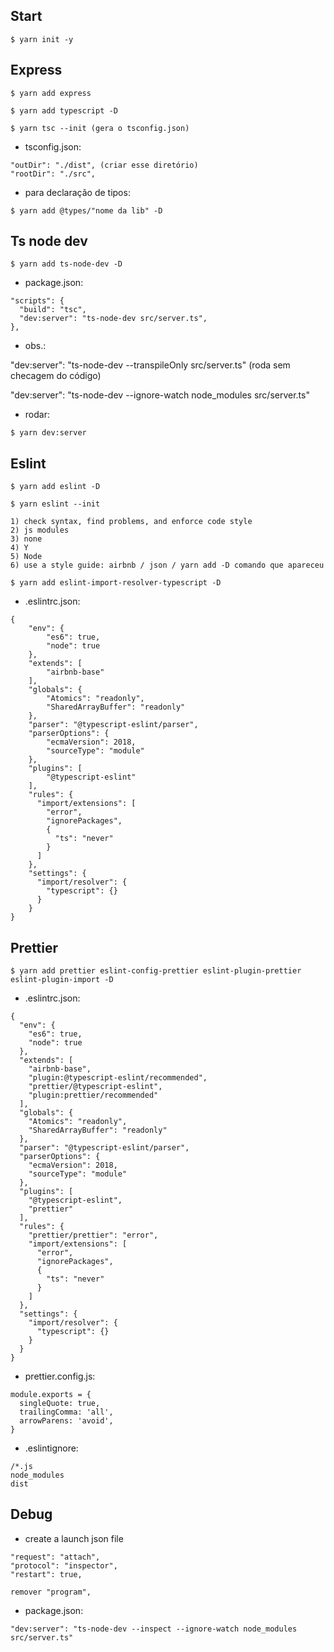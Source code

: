 ## Start

`$ yarn init -y`

## Express

```
$ yarn add express

$ yarn add typescript -D

$ yarn tsc --init (gera o tsconfig.json)
```

- tsconfig.json:

```
"outDir": "./dist", (criar esse diretório)
"rootDir": "./src",
```

- para declaração de tipos:

`$ yarn add @types/"nome da lib" -D`

## Ts node dev

`$ yarn add ts-node-dev -D`

- package.json:

```
"scripts": {
  "build": "tsc",
  "dev:server": "ts-node-dev src/server.ts",
},
```

- obs.:

"dev:server": "ts-node-dev --transpileOnly src/server.ts" (roda sem checagem do código)

"dev:server": "ts-node-dev --ignore-watch node_modules src/server.ts"

- rodar:

`$ yarn dev:server`

## Eslint

```
$ yarn add eslint -D

$ yarn eslint --init

1) check syntax, find problems, and enforce code style
2) js modules
3) none
4) Y
5) Node
6) use a style guide: airbnb / json / yarn add -D comando que apareceu

$ yarn add eslint-import-resolver-typescript -D
```

- .eslintrc.json:

```
{
    "env": {
        "es6": true,
        "node": true
    },
    "extends": [
        "airbnb-base"
    ],
    "globals": {
        "Atomics": "readonly",
        "SharedArrayBuffer": "readonly"
    },
    "parser": "@typescript-eslint/parser",
    "parserOptions": {
        "ecmaVersion": 2018,
        "sourceType": "module"
    },
    "plugins": [
        "@typescript-eslint"
    ],
    "rules": {
      "import/extensions": [
        "error",
        "ignorePackages",
        {
          "ts": "never"
        }
      ]
    },
    "settings": {
      "import/resolver": {
        "typescript": {}
      }
    }
}
```

## Prettier

```
$ yarn add prettier eslint-config-prettier eslint-plugin-prettier eslint-plugin-import -D
```

- .eslintrc.json:

```
{
  "env": {
    "es6": true,
    "node": true
  },
  "extends": [
    "airbnb-base",
    "plugin:@typescript-eslint/recommended",
    "prettier/@typescript-eslint",
    "plugin:prettier/recommended"
  ],
  "globals": {
    "Atomics": "readonly",
    "SharedArrayBuffer": "readonly"
  },
  "parser": "@typescript-eslint/parser",
  "parserOptions": {
    "ecmaVersion": 2018,
    "sourceType": "module"
  },
  "plugins": [
    "@typescript-eslint",
    "prettier"
  ],
  "rules": {
    "prettier/prettier": "error",
    "import/extensions": [
      "error",
      "ignorePackages",
      {
        "ts": "never"
      }
    ]
  },
  "settings": {
    "import/resolver": {
      "typescript": {}
    }
  }
}
```

- prettier.config.js:

```
module.exports = {
  singleQuote: true,
  trailingComma: 'all',
  arrowParens: 'avoid',
}
```

- .eslintignore:

```
/*.js
node_modules
dist
```

## Debug

- create a launch json file

```
"request": "attach",
"protocol": "inspector",
"restart": true,

remover "program",
```

- package.json:

`"dev:server": "ts-node-dev --inspect --ignore-watch node_modules src/server.ts"`
